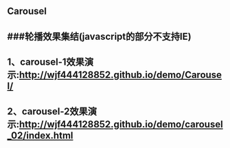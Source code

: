 ## Carousel
###轮播效果集结(javascript的部分不支持IE)
----------------
1、carousel-1效果演示:<a href="http://wjf444128852.github.io/demo/Carousel/" target="_blank">http://wjf444128852.github.io/demo/Carousel/</a>
--------------------
2、carousel-2效果演示:<a href="http://wjf444128852.github.io/demo/carousel_02/" target="_blank">http://wjf444128852.github.io/demo/carousel_02/index.html</a>
----------------------
